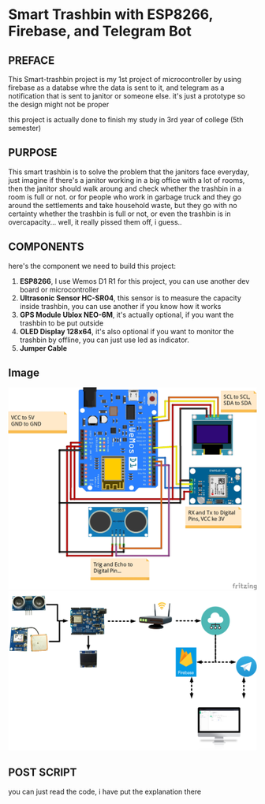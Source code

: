 # Smart Trashbin with ESP8266, Firebase, and Telegram Bot

## PREFACE
This Smart-trashbin project is my 1st project of microcontroller by using firebase as a databse whre the data is sent to it, and telegram as a notification that is sent to janitor or someone else. it's just a prototype so the design might not be proper

this project is actually done to finish my study in 3rd year of college (5th semester)

## PURPOSE
This smart trashbin is to solve the problem that the janitors face everyday, just imagine if there's a janitor working in a big office with a lot of rooms, then the janitor should walk aroung and check whether the trashbin in a room is full or not. or for people who work in garbage truck and they go around the settlements and take household waste, but they go with no certainty whether the trashbin is full or not, or even the trashbin is in overcapacity... well, it really pissed them off, i guess..

## COMPONENTS
here's the component we need to build this project:
  1. **ESP8266**, I use Wemos D1 R1 for this project, you can use another dev board or microcontroller
  2. **Ultrasonic Sensor HC-SR04**, this sensor is to measure the capacity inside trashbin, you can use another if you know how it works
  3. **GPS Module Ublox NEO-6M**, it's actually optional, if you want the trashbin to be put outside
  4. **OLED Display 128x64**, it's also optional if you want to monitor the trashbin by offline, you can just use led as indicator.
  5. **Jumper Cable**

## Image
![Image](Wiring_Diagram_Smart_trahsbin.jpg "Wiring Diagram")
![Image](system_workflow_diagram.png "System Workflow")

## POST SCRIPT
you can just read the code, i have put the explanation there
